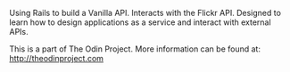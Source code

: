 Using Rails to build a Vanilla API. Interacts with the Flickr API. Designed to learn how to design applications as a service and interact with external APIs.

This is a part of The Odin Project. More information can be found at: http://theodinproject.com
